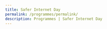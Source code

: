 ```yaml
---
title: Safer Internet Day
permalink: /programmes/permalink/
description: Programmes | Safer Internet Day
---
```


